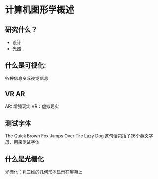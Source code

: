 # 计算机图形学概述

## 研究什么？

- 设计
- 光照

## 什么是可视化:

各种信息变成视觉信息

## VR AR

AR: 增强现实
VR：虚拟现实

## 测试字体

The Quick Brown Fox Jumps Over The Lazy Dog
这句话包括了26个英文字母，用来测试字体

## 什么是光栅化

光栅化：将三维的几何形体显示在屏幕上

